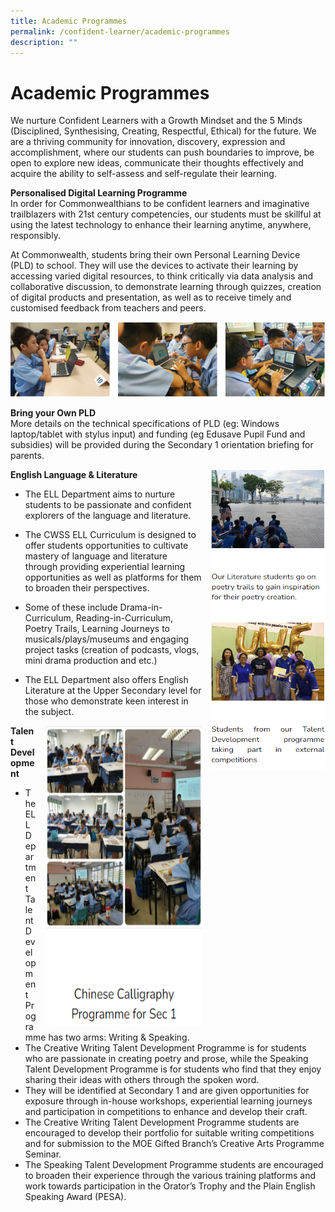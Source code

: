 ```yaml
---
title: Academic Programmes
permalink: /confident-learner/academic-programmes
description: ""
---
```

Academic Programmes
===================

We nurture Confident Learners with a Growth Mindset and the 5 Minds (Disciplined, Synthesising, Creating, Respectful, Ethical) for the future. We are a thriving community for innovation, discovery, expression and accomplishment, where our students can push boundaries to improve, be open to explore new ideas, communicate their thoughts effectively and acquire the ability to self-assess and self-regulate their learning.

**Personalised Digital Learning Programme**<br> 
In order for Commonwealthians to be confident learners and imaginative trailblazers with 21st century competencies, our students must be skillful at using the latest technology to enhance their learning anytime, anywhere, responsibly. 

At Commonwealth, students bring their own Personal Learning Device (PLD) to school. They will use the devices to activate their learning by accessing varied digital resources, to think critically via data analysis and collaborative discussion, to demonstrate learning through quizzes, creation of digital products and presentation, as well as to receive timely and customised feedback from teachers and peers.


![](/images/Acad%20Prog/Acad%20Prog%201.png)



**Bring your Own PLD**<br>
More details on the technical specifications of PLD (eg: Windows laptop/tablet with stylus input) and funding (eg Edusave Pupil Fund and subsidies) will be provided during the Secondary 1 orientation briefing for parents.


<img src="/images/Acad%20Prog/Acad%20Prog%202.png" style="width:183px;height:480px;margin-left:15px;" align = "right">


**English Language & Literature**

*   The ELL Department aims to nurture students to be passionate and confident explorers of the language and literature. 
*   The CWSS ELL Curriculum is designed to offer students opportunities to cultivate mastery of language and literature through providing experiential learning opportunities as well as platforms for them to broaden their perspectives.
*   Some of these include Drama-in-Curriculum, Reading-in-Curriculum, Poetry Trails, Learning Journeys to musicals/plays/museums and engaging project tasks (creation of podcasts, vlogs, mini drama production and etc.)  
    
*   The ELL Department also offers English Literature at the Upper Secondary level for those who demonstrate keen interest in the subject.


<img src="/images/Acad%20Prog/Acad%20Prog%203.png" style="width:250px;height:480px;margin-left:15px;" align = "right">

**Talent Development** 

*   The ELL Department Talent Development Programme has two arms: Writing & Speaking.
*   The Creative Writing Talent Development Programme is for students who are passionate in creating poetry and prose, while the Speaking Talent Development Programme is for students who find that they enjoy sharing their ideas with others through the spoken word. 
*   They will be identified at Secondary 1 and are given opportunities for exposure through in-house workshops, experiential learning journeys and participation in competitions to enhance and develop their craft.
*   The Creative Writing Talent Development Programme students are encouraged to develop their portfolio for suitable writing competitions and for submission to the MOE Gifted Branch’s Creative Arts Programme Seminar. 
*   The Speaking Talent Development Programme students are encouraged to broaden their experience through the various training platforms and work towards participation in the Orator’s Trophy and the Plain English Speaking Award (PESA).


